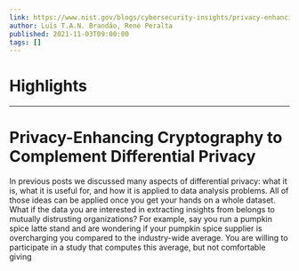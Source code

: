```yaml
---
link: https://www.nist.gov/blogs/cybersecurity-insights/privacy-enhancing-cryptography-complement-differential-privacy
author: Luís T.A.N. Brandão, René Peralta
published: 2021-11-03T09:00:00
tags: []
---
```

# Highlights


---
# Privacy-Enhancing Cryptography to Complement Differential Privacy
In previous posts we discussed many aspects of differential privacy: what it is, what it is useful for, and how it is applied to data analysis problems. All of those ideas can be applied once you get your hands on a whole dataset. What if the data you are interested in extracting insights from belongs to mutually distrusting organizations? For example, say you run a pumpkin spice latte stand and are wondering if your pumpkin spice supplier is overcharging you compared to the industry-wide average. You are willing to participate in a study that computes this average, but not comfortable giving